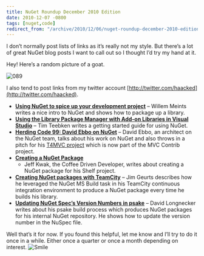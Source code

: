 ```yaml
---
title: NuGet Roundup December 2010 Edition
date: 2010-12-07 -0800
tags: [nuget,code]
redirect_from: "/archive/2010/12/06/nuget-roundup-december-2010-edition.aspx/"
---
```


I don’t normally post lists of links as it’s really not my style. But
there’s a lot of great NuGet blog posts I want to call out so I thought
I’d try my hand at it.

Hey! Here’s a random picture of a goat.

![089](https://haacked.com/images/haacked_com/WindowsLiveWriter/NuGet-Roundup-December-Edition_A5E7/089.jpg "089")

I also tend to post links from my twitter account
[http://twitter.com/haacked](http://twitter.com/haacked).

-   **[Using NuGet to spice up your development
    project](http://blogs.infosupport.com/blogs/willemm/archive/2010/11/22/using-nuget-to-spice-up-your-development-project.aspx "Using Nuget To Spice Up a Library")**
    – Willem Meints writes a nice intro to NuGet and shows how to
    package up a library.
-   [**Using the Library Package Manager with Add-on Libraries in Visual
    Studio**](http://blogs.msdn.com/b/timlee/archive/2010/11/11/using-the-library-package-manager-with-add-on-libraries-in-visual-studio.aspx "Using NuGet")
    – Tim Teebken writes a getting started guide for using NuGet.
-   [**Herding Code 99: David Ebbo on
    NuGet**](http://herdingcode.com/?p=296 "Herding Code 99") – David
    Ebbo, an architect on the NuGet team, talks about his work on NuGet
    and also throws in a pitch for his [T4MVC
    project](http://mvccontrib.codeplex.com/wikipage?title=T4MVC "T4MVC")
    which is now part of the MVC Contrib project.
-   [**Creating a NuGet
    Package**](http://coffeedrivendev.blogspot.com/2010/12/creating-nuget-package.html "Creating a NuGet Package")
    - Jeff Kwak, the Coffee Driven Developer, writes about creating a
    NuGet package for his Shelf project.
-   [**Creating NuGet packages with
    TeamCity**](http://biasecurities.com/blog/2010/creating-nuget-packages-with-teamcity/ "Creating NuGet Packages with TeamCity")
    – Jim Geurts describes how he leveraged the NuGet MS Build task in
    his TeamCity continuous integration environment to produce a NuGet
    package every time he builds his library.
-   [**Updating NuGet Spec’s Version Numbers in
    psake**](http://tiredblogger.wordpress.com/2010/12/03/updating-nuget-specs-version-numbers-in-psake/ "Updating NuSpec version numbers")
    – David Longnecker writes about his psake build process which
    produces NuGet packages for his internal NuGet repository. He shows
    how to update the version number in the NuSpec file.

Well that’s it for now. If you found this helpful, let me know and I’ll
try to do it once in a while. Either once a quarter or once a month
depending on interest.
![Smile](https://haacked.com/images/haacked_com/WindowsLiveWriter/NuGet-Roundup-December-Edition_A5E7/wlEmoticon-smile_2.png)

